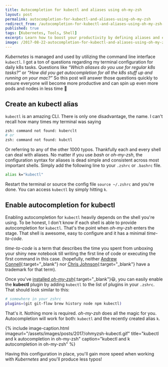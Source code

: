 ```yaml
---
title: Autocompletion for kubectl and aliases using oh-my-zsh
layout: post
permalink: autocompletion-for-kubectl-and-aliases-using-oh-my-zsh
redirect_from: /autocompletion-for-kubectl-and-aliases-using-oh-my-zsh-6b5295dc6dfb
published: true
tags: [Kubernetes, Tools, Shell]
excerpt: Learn how to boost your productivity by defining aliases and enable auto completion for kubectl
image: /2017-08-22-autocompletion-for-kubectl-and-aliases-using-oh-my-zsh.jpg
---
```

*Kubernetes* is managed and used by utilizing the command line interface `kubectl`. I got a ton of questions regarding my terminal configuration for daily k8s tasks. Questions like *“Which aliases do you use for regular k8s tasks?”* or *“How did you get autocompletion for all the k8s stuff up and running on your mac?”* 
So this post will answer those questions quickly to ensure everyone will become more productive and can spin up even more pods and nodes in less time 🚀

## Create an kubectl alias

`kubectl` is an amazing CLI. There is only one disadvantage, the name. I can't recall how many times my terminal was saying

```bash
zsh: command not found: kuberclt
# or
zsh: command not found: kubctl

```

Or referring to any of the other 1000 typos. Thankfully each and every shell can deal with aliases. No matter if you use *bash* or *oh-my-zsh*, the configuration syntax for aliases is dead simple and consistent across most important shells. Simply add the following line to your `.zshrc` or `.bashrc` file.

```bash
alias k="kubectl"

```

Restart the terminal or source the config file `source ~/.zshrc` and you're done. You can access `kubectl` by simply hitting `k`.

## Enable autocompletion for kubectl

Enabling autocompletion for `kubectl` heavily depends on the shell you're using. To be honest, I don't know if each shell is able to provide autocompletion for `kubectl`. That's the point when *oh-my-zsh* enters the stage. That shell is awesome, easy to configure and it has a minimal *time-to-code*.

*time-to-code* is a term that describes the time you spent from unboxing your shiny new notebook till writing the first line of code or executing the first command in this case. (hopefully, neither [Andrew Connell](https://twitter.com/andrewconnell){:target="_blank"} nor [Chris Johnson](https://twitter.com/c_f_johnson){:target="_blank"} have a trademark for that term).

Once you've [installed *oh-my-zsh*](http://ohmyz.sh/){:target="_blank"}😃, you can easily enable the **kubectl** plugin by adding `kubectl` to the list of plugins in your `.zshrc`. That should look similar to this:

```bash
# somewhere in your zshrc
plugins=(git git-flow brew history node npm kubectl)

```

That's it. Nothing more is required. *oh-my-zsh* does all the magic for you. Autocompletion will work for both: `kubectl` and the recently created alias `k`.

{% include image-caption.html imageurl="/assets/images/posts/2017/ohmyzsh-kubectl.gif"
title="kubectl and k autocompletion in oh-my-zsh" caption="kubectl and k autocompletion in oh-my-zsh" %}

Having this configuration in place, you'll gain more speed when working with *Kubernetes* and you'll produce less typos!
